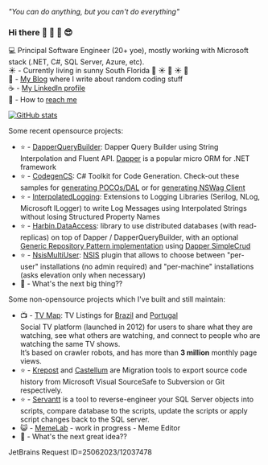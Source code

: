 _"You can do anything, but you can't do everything"_

### Hi there :wave: :wave: :wave: :sunglasses:	

:computer: Principal Software Engineer (20+ yoe), mostly working with Microsoft stack (.NET, C#, SQL Server, Azure, etc).  
:sunny: - Currently living in sunny South Florida :palm_tree: :sunny: :palm_tree: :sunny: :palm_tree:  
:thought_balloon: - [My Blog](https://rdrizin.com/) where I write about random coding stuff  
:coffee: - [My LinkedIn profile](https://www.linkedin.com/in/RickDrizin/)  
:email: - How to [reach me](https://rdrizin.com/pages/Contact/)  

[![GitHub stats](https://github-readme-stats.vercel.app/api?username=Drizin&show_icons=true&theme=dark)](https://github.com/anuraghazra/github-readme-stats)

Some recent opensource projects:
- :star: - [DapperQueryBuilder](https://github.com/Drizin/DapperQueryBuilder): Dapper Query Builder using String Interpolation and Fluent API. [Dapper](https://github.com/DapperLib/Dapper) is a popular micro ORM for .NET framework
- :star: - [CodegenCS](https://github.com/CodegenCS/CodegenCS): C# Toolkit for Code Generation. Check-out these samples for [generating POCOs/DAL](https://github.com/CodegenCS/Templates/tree/main/DatabaseSchema) or for [generating NSWag Client](https://github.com/CodegenCS/Templates/tree/main/OpenAPI)
- :star: - [InterpolatedLogging](https://github.com/Drizin/InterpolatedLogging): Extensions to Logging Libraries (Serilog, NLog, Microsoft ILogger) to write Log Messages using Interpolated Strings without losing Structured Property Names
- :star: - [Harbin.DataAccess](https://github.com/Drizin/Harbin.DataAccess): library to use distributed databases (with read-replicas) on top of Dapper / DapperQueryBuilder, with an optional [Generic Repository Pattern implementation](https://github.com/Drizin/Harbin.DataAccess/tree/main/src/Harbin.DataAccess.Repositories.DapperSimpleCRUD) using [Dapper SimpleCrud](https://github.com/ericdc1/Dapper.SimpleCRUD) 
- :star: - [NsisMultiUser](https://github.com/Drizin/NsisMultiUser): [NSIS](https://en.wikipedia.org/wiki/Nullsoft_Scriptable_Install_System) plugin that allows to choose between "per-user" installations (no admin required) and "per-machine" installations (asks elevation only when necessary)
- :eyes: - What's the next big thing??

Some non-opensource projects which I've built and still maintain:
- :tv: - [TV Map](https://www.tvmap.com.br/): TV Listings for [Brazil](https://www.tvmap.com.br/) and [Portugal](https://www.tvmap.pt/)  
  Social TV platform (launched in 2012) for users to share what they are watching, see what others are watching, and connect to people who are watching the same TV shows.  
  It’s based on crawler robots, and has more than **3 million** monthly page views.
- :star: - [Krepost](https://www.abstrakti.com/Products/Krepost) and [Castellum](https://www.abstrakti.com/Products/Castellum) are Migration tools to export source code history from Microsoft Visual SourceSafe to Subversion or Git respectively.
- :star: - [Servantt](https://servantt.com/) is a tool to reverse-engineer your SQL Server objects into scripts, compare database to the scripts, update the scripts or apply script changes back to the SQL server.
- :smiley_cat: - [MemeLab](https://meme-lab.com/) - work in progress - Meme Editor
- :eyes: - What's the next great idea??

<!--
**Drizin/Drizin** is a ✨ _special_ ✨ repository because its `README.md` (this file) appears on your GitHub profile.

Here are some ideas to get you started:

- 🔭 I’m currently working on ...
- 🌱 I’m currently learning ...
- 👯 I’m looking to collaborate on ...
- 🤔 I’m looking for help with ...
- 💬 Ask me about ...
- 📫 How to reach me: ...
- 😄 Pronouns: ...
- ⚡ Fun fact: ...
-->

JetBrains Request ID=25062023/12037478
